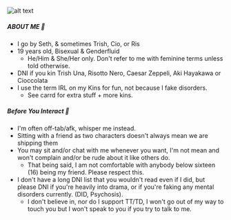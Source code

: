 

![alt text](https://64.media.tumblr.com/34a88936af332bf6f13d6e96fa4d84a5/2b9454b20db79516-df/s2048x3072/145ec3c4574a942e79bea3f934723cc44ac65ec3.png)
##### ABOUT ME 🍫
  * I go by Seth, & sometimes Trish, Cio, or Ris
* 19 years old, Bisexual & Genderfluid
  * He/Him & She/Her only. Don't refer to me with feminine terms unless told otherwise.
* DNI if you kin Trish Una, Risotto Nero, Caesar Zeppeli, Aki Hayakawa or Cioccolata
* I use the term IRL on my Kins for fun, not because I fake disorders.
   * See carrd for extra stuff + more kins.

##### Before You Interact 💉 
  * I'm often off-tab/afk, whisper me instead.
* Sitting with a friend as two characters doesn't always mean we are shipping them
* You may sit and/or chat with me whenever you want, I'm not mean and won't complain and/or be rude about it like others do.
  * That being said, I am not comfortable with anybody below sixteen (16) being my friend. Please respect this.
* I don't have a long DNI list that you wouldn't read even if I did, but please DNI if you're heavily into drama, or if you're faking any mental disorders currently. (DID, Psychosis). 
    * I don't believe in, nor do I support TT/TD, I won't go out of my way to touch you but I won't speak to you if you try to talk to me.

